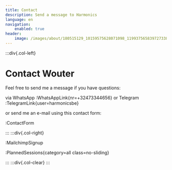```yaml
---
title: Contact
description: Send a message to Harmonics
language: en
navigation:
    enabled: true
header:
    image: /images/about/180515129_10159575628071098_1199375658397273382_n.jpg
---
```


:::div{.col-left}

# Contact Wouter

Feel free to send me a message if you have questions:

via WhatsApp :WhatsAppLink{nr=+32473344656} or Telegram :TelegramLink{user=harmonicsbe}

or send me an e-mail using this contact form:

:ContactForm

:::
:::div{.col-right}

:MailchimpSignup

:PlannedSessions{category=all class=no-sliding}

:::
:::div{.col-clear}
:::
